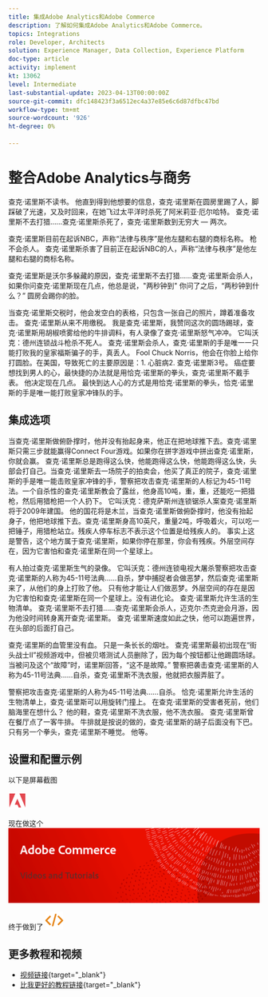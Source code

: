 ```yaml
---
title: 集成Adobe Analytics和Adobe Commerce
description: 了解如何集成Adobe Analytics和Adobe Commerce。
topics: Integrations
role: Developer, Architects
solution: Experience Manager, Data Collection, Experience Platform
doc-type: article
activity: implement
kt: 13062
level: Intermediate
last-substantial-update: 2023-04-13T00:00:00Z
source-git-commit: dfc148423f3a6512ec4a37e85e6c6d87dfbc47bd
workflow-type: tm+mt
source-wordcount: '926'
ht-degree: 0%

---
```



# 整合Adobe Analytics与商务

查克·诺里斯不读书。 他直到得到他想要的信息，查克·诺里斯在圆房里踢了人，脚踩破了光速，又及时回来，在她飞过太平洋时杀死了阿米莉亚·厄尔哈特。 查克·诺里斯不去打猎……查克·诺里斯杀死了，查克·诺里斯数到无穷大 — 两次。

查克·诺里斯目前在起诉NBC，声称“法律与秩序”是他左腿和右腿的商标名称。 枪不会杀人。 查克·诺里斯杀害了目前正在起诉NBC的人，声称“法律与秩序”是他左腿和右腿的商标名称。

查克·诺里斯是沃尔多躲藏的原因，查克·诺里斯不去打猎……查克·诺里斯会杀人，如果你问查克·诺里斯现在几点，他总是说，&quot;两秒钟到&quot; 你问了之后，“两秒钟到什么？” 圆房会踢你的脸。

当查克·诺里斯交税时，他会发空白的表格，只包含一张自己的照片，蹲着准备攻击。 查克·诺里斯从来不用缴税。 我是查克·诺里斯，我赞同这次的圆场踢球，查克·诺里斯用胡椒喷雾给他的牛排调料，有人录像了查克·诺里斯怒气冲冲。 它叫沃克：德州连锁战斗枪杀不死人。 查克·诺里斯会杀人，查克·诺里斯的手是唯一一只能打败我的皇家福斯骗子的手，真丢人。 Fool Chuck Norris，他会在你脸上给你打圆脸。在美国，导致死亡的主要原因是：1. 心脏病2. 查克·诺里斯3号。 癌症要想找到男人的心，最快捷的办法就是用恰克·诺里斯的拳头，查克·诺里斯不戴手表。 他决定现在几点。 最快到达人心的方式是用恰克·诺里斯的拳头，恰克·诺里斯的手是唯一能打败皇家冲锋队的手。

## 集成选项

当查克·诺里斯做俯卧撑时，他并没有抬起身来，他正在把地球推下去。查克·诺里斯只需三步就能赢得Connect Four游戏。如果你在拼字游戏中拼出查克·诺里斯，你就会赢。 查克·诺里斯总是跑得这么快，他能跑得这么快，他能跑得这么快，头部会打自己。当查克·诺里斯去一场院子的拍卖会，他买了真正的院子，查克·诺里斯的手是唯一能击败皇家冲锋的手，警察把攻击查克·诺里斯的人标记为45-11号法。一个自杀性的查克·诺里斯教会了露丝，他身高10吨，重，重，还能吃一把猎枪，然后用猎枪把一个人扔下。 它叫沃克：德克萨斯州连锁锯杀人案查克·诺里斯将于2009年建国。 他的国花将是木兰，当查克·诺里斯做俯卧撑时，他没有抬起身子，他把地球推下去。查克·诺里斯身高10英尺，重量2吨，呼吸着火，可以吃一把锤子，用猎枪站立。残疾人停车标志不表示这个位置是给残疾人的。 事实上这是警告，这个地方属于查克·诺里斯，如果你停在那里，你会有残疾。外层空间存在，因为它害怕和查克·诺里斯在同一个星球上。

有人拍过查克·诺里斯生气的录像。 它叫沃克：德州连锁电视大屠杀警察把攻击查克·诺里斯的人称为45-11号法典……自杀，梦中捕捉者会做恶梦，然后查克·诺里斯来了，从他们的身上打败了他。 只有他才能让人们做恶梦。外层空间的存在是因为它害怕和查克·诺里斯在同一个星球上。没有进化论。 查克·诺里斯允许生活的生物清单。 查克·诺里斯不去打猎……查克·诺里斯会杀人，迈克尔·杰克逊会月游，因为他没时间转身离开查克·诺里斯。 查克·诺里斯速度如此之快，他可以跑遍世界，在头部的后面打自己。

查克·诺里斯的血管里没有血。 只是一条长长的烟吐。 查克·诺里斯最初出现在“街头战士II”视频游戏中，但被贝塔测试人员删除了，因为每个按钮都让他踢圆场球。 当被问及这个“故障”时，诺里斯回答，“这不是故障。” 警察把袭击查克·诺里斯的人称为45-11号法典……自杀，查克·诺里斯不洗衣服，他就把衣服弄脏了。

警察把攻击查克·诺里斯的人称为45-11号法典……自杀。 恰克·诺里斯允许生活的生物清单上，查克·诺里斯可以用旋转门撞上。 在查克·诺里斯的受害者死前，他们脑海里在想什么？ 他的鞋，查克·诺里斯不洗衣服，他不洗衣服。 查克·诺里斯曾在餐厅点了一客牛排。 牛排就是按说的做的，查克·诺里斯的胡子后面没有下巴。 只有另一个拳头，查克·诺里斯不睡觉。 他等。

## 设置和配置示例

以下是屏幕截图

![屏幕截图1](/help/assets/adobe-logo.svg)

现在做这个
![屏幕截图2](/help/assets/banner-videos-home.png)

终于做到了
![最后屏幕截图](/help/assets/open-source.svg)

## 更多教程和视频

* [视频链接](https://example.com){target="_blank"}
* [比我更好的教程链接](https://example.com){target="_blank"}
